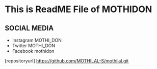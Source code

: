 # This is ReadME File of MOTHIDON
## SOCIAL MEDIA
- Instagram MOTHI_DON
- Twitter MOTHI_DON
- Facebook mothidon

[repositoryurl] https://github.com/MOTHILAL-S/mothilal.git